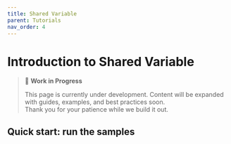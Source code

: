 ```yaml
---
title: Shared Variable
parent: Tutorials
nav_order: 4
---
```


# Introduction to Shared Variable

> 🚧 **Work in Progress**
>
> This page is currently under development. Content will be expanded with guides, examples, and best practices soon.  
> Thank you for your patience while we build it out.

## Quick start: run the samples
